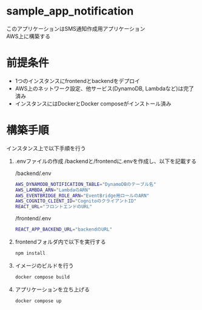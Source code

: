 # sample_app_notification
このアプリケーションはSMS通知作成用アプリケーション  
AWS上に構築する

# 前提条件
- 1つのインスタンスにfrontendとbackendをデプロイ
- AWS上のネットワーク設定、他サービス(DynamoDB, Lambdaなど)は完了済み
- インスタンスにはDockerとDocker composeがインストール済み


# 構築手順
インスタンス上で以下手順を行う

1. .envファイルの作成
/backendと/frontendに.envを作成し、以下を記載する  

    /backend/.env
    ```bash
    AWS_DYNAMODB_NOTIFICATION_TABLE="DynamoDBのテーブル名"
    AWS_LAMBDA_ARN="LambdaのARN"
    AWS_EVENTBRIDGE_ROLE_ARN="EventBridge用ロールのARN"
    AWS_COGNITO_CLIENT_ID="CognitoのクライアントID"
    REACT_URL="フロントエンドのURL"
    ```

    /frontend/.env
    ```bash
    REACT_APP_BACKEND_URL="backendのURL"
    ```

2. frontendフォルダ内で以下を実行する  
    ```bash
    npm install
    ```

3. イメージのビルドを行う
    ```bash
    docker compose build
    ```

4. アプリケーションを立ち上げる
    ```bash
    docker compose up
    ```